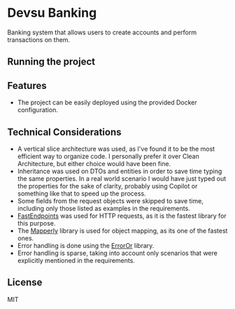 ﻿# Devsu Banking

Banking system that allows users to create accounts and perform transactions on them.

## Running the project

## Features

- The project can be easily deployed using the provided Docker configuration.

## Technical Considerations

- A vertical slice architecture was used, as I've found it to be the most efficient way to organize code.
  I personally prefer it over Clean Architecture, but either choice would have been fine.
- Inheritance was used on DTOs and entities in order to save time typing the same properties.
  In a real world scenario I would have just typed out the properties for the sake of clarity,
  probably using Copilot or something like that to speed up the process.
- Some fields from the request objects were skipped to save time, including only those listed as examples in the
  requirements.
- [FastEndpoints](https://github.com/FastEndpoints/FastEndpoints/) was used for HTTP requests, as it is the fastest
  library for this purpose.
- The [Mapperly](https://github.com/riok/mapperly) library is used for object mapping, as its one of the fastest ones.
- Error handling is done using the [ErrorOr](https://github.com/amantinband/error-or) library.
- Error handling is sparse, taking into account only scenarios that were explicitly mentioned in the requirements.

## License

MIT